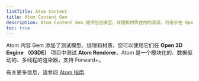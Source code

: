 ```yaml
---
linkTitle: Atom Content
title: Atom Content Gem
description: Atom Content Gem 提供包括模型、纹理和材质在内的资源，可用于在 Open 3D Engine 中测试 Atom 渲染器。
toc: true
---
```


Atom 内容 Gem 添加了测试模型、纹理和材质，您可以使用它们在 **Open 3D Engine （O3DE）** 项目中测试 **Atom Renderer**。Atom 是一个模块化的、数据驱动的、多线程的渲染器，支持 Forward+。

有关更多信息，请参阅 [Atom 指南](/docs/atom-guide).
